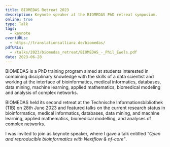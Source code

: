 ```yaml
---
title: BIOMEDAS Retreat 2023
description: Keynote speaker at the BIOMEDAS PhD retreat symposium.
online: true
type: Talk
tags:
  - keynote
eventURLs:
  - https://translationsallianz.de/biomedas/
pdfURLs:
  - /talks/2023/biomedas_retreat/BIOMEDAS_-_Phil_Ewels.pdf
date: 2023-06-28
---
```


BIOMEDAS is a PhD training program aimed at students interested in combining disciplinary knowledge with the skills of a data scientist and working at the interface of bioinformatics, medical informatics, databases, data mining, machine learning, applied mathematics, biomedical modeling and analysis of complex networks.

BIOMEDAS held its second retreat at the Technische Informationsbibliothek (TIB) on 28th June 2023 and featured talks on the current research status in bioinformatics, medical informatics, databases, data mining, and machine learning, applied mathematics, biomedical modelling, and analyses of complex networks.

I was invited to join as keynote speaker, where I gave a talk entitled _"Open and reproducible bioinformatics with Nextflow & nf-core"_.
